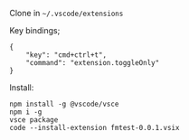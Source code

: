 Clone in `~/.vscode/extensions`

Key bindings;
```
{
    "key": "cmd+ctrl+t",
    "command": "extension.toggleOnly"
}
```

Install:
```
npm install -g @vscode/vsce
npm i -g
vsce package
code --install-extension fmtest-0.0.1.vsix
```

